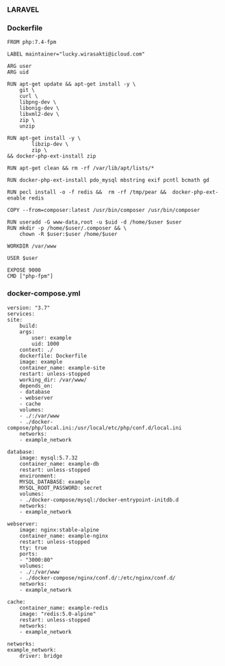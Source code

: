 ### LARAVEL


### Dockerfile


    FROM php:7.4-fpm

    LABEL maintainer="lucky.wirasakti@icloud.com"

    ARG user
    ARG uid

    RUN apt-get update && apt-get install -y \
        git \
        curl \
        libpng-dev \
        libonig-dev \
        libxml2-dev \
        zip \
        unzip

    RUN apt-get install -y \
            libzip-dev \
            zip \
    && docker-php-ext-install zip

    RUN apt-get clean && rm -rf /var/lib/apt/lists/*

    RUN docker-php-ext-install pdo_mysql mbstring exif pcntl bcmath gd

    RUN pecl install -o -f redis &&  rm -rf /tmp/pear &&  docker-php-ext-enable redis

    COPY --from=composer:latest /usr/bin/composer /usr/bin/composer

    RUN useradd -G www-data,root -u $uid -d /home/$user $user
    RUN mkdir -p /home/$user/.composer && \
        chown -R $user:$user /home/$user

    WORKDIR /var/www

    USER $user

    EXPOSE 9000
    CMD ["php-fpm"]

### docker-compose.yml

    version: "3.7"
    services:
    site:
        build:
        args:
            user: example
            uid: 1000
        context: ./
        dockerfile: Dockerfile
        image: example
        container_name: example-site
        restart: unless-stopped
        working_dir: /var/www/
        depends_on:
        - database
        - webserver
        - cache
        volumes:
        - ./:/var/www
        - ./docker-compose/php/local.ini:/usr/local/etc/php/conf.d/local.ini
        networks:
        - example_network

    database:
        image: mysql:5.7.32
        container_name: example-db
        restart: unless-stopped
        environment:
        MYSQL_DATABASE: example
        MYSQL_ROOT_PASSWORD: secret
        volumes:
        - ./docker-compose/mysql:/docker-entrypoint-initdb.d
        networks:
        - example_network

    webserver:
        image: nginx:stable-alpine
        container_name: example-nginx
        restart: unless-stopped
        tty: true
        ports:
        - "3000:80"
        volumes:
        - ./:/var/www
        - ./docker-compose/nginx/conf.d/:/etc/nginx/conf.d/
        networks:
        - example_network

    cache:
        container_name: example-redis
        image: "redis:5.0-alpine"
        restart: unless-stopped
        networks:
        - example_network

    networks:
    example_network:
        driver: bridge
